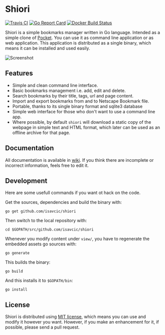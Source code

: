 # Shiori

[![Travis CI](https://travis-ci.org/isavcic/shiori.svg?branch=master)](https://travis-ci.org/isavcic/shiori)
[![Go Report Card](https://goreportcard.com/badge/github.com/radhifadlillah/shiori)](https://goreportcard.com/report/github.com/radhifadlillah/shiori)
[![Docker Build Status](https://img.shields.io/docker/build/radhifadlillah/shiori.svg)](https://hub.docker.com/r/radhifadlillah/shiori/)

Shiori is a simple bookmarks manager written in Go language. Intended as a simple clone of [Pocket](https://getpocket.com//). You can use it as command line application or as web application. This application is distributed as a single binary, which means it can be installed and used easily.

![Screenshot](https://raw.githubusercontent.com/isavcic/shiori/master/screenshot/pc-grid.png)

## Features

- Simple and clean command line interface.
- Basic bookmarks management i.e. add, edit and delete.
- Search bookmarks by their title, tags, url and page content.
- Import and export bookmarks from and to Netscape Bookmark file.
- Portable, thanks to its single binary format and sqlite3 database
- Simple web interface for those who don't want to use a command line app.
- Where possible, by default `shiori` will download a static copy of the webpage in simple text and HTML format, which later can be used as an offline archive for that page.

## Documentation

All documentation is available in [wiki](https://github.com/isavcic/shiori/wiki). If you think there are incomplete or incorrect information, feels free to edit it.

## Development

Here are some usefull commands if you want ot hack on the code.

Get the sources, dependencies and build the binary with:

```
go get github.com/isavcic/shiori
```

Then switch to the local repository with:

```
cd $GOPATH/src/github.com/isavcic/shiori
```

Whenever you modify content under `view/`,
you have to regenerate the embedded assets go sources with:

```
go generate
```

This builds the binary:

```
go build
```

And this installs it to `$GOPATH/bin`:

```
go install
```

## License

Shiori is distributed using [MIT license](https://choosealicense.com/licenses/mit/), which means you can use and modify it however you want. However, if you make an enhancement for it, if possible, please send a pull request.
